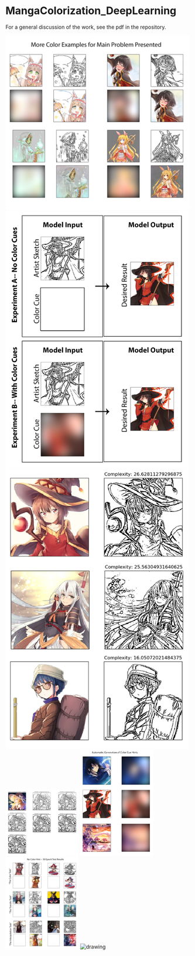 # MangaColorization_DeepLearning
For a general discussion of the work, see the pdf in the repository. 

<img src=/images/MainProblemExample.png alt="drawing" width="700"/>

<img src=/images/ModelSchematic.png alt="drawing" width="500"/>

<img src=/images/TrainingData.png alt="drawing" width="500"/>

<img src=/images/CompareSketchify.png alt="drawing" width="200"/>

<img src=/images/ColorCueGeneration.png alt="drawing" width="200"/>

<img src=/images/NoColorCuesResults.png alt="drawing" width="200"/>

<img src=/images/WithColorCuesResults.png alt="drawing" width="200"/>
